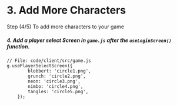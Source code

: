 # 3. Add More Characters

Step (4/5) To add more characters to your game

##### 4. Add a player select Screen in `game.js` after the `useLoginScreen()` function.

```
// File: code/client/src/game.js
g.usePlayerSelectScreen({
		blobbert: 'circle1.png',
		grunch: 'circle2.png',
		neon: 'circle3.png',
		nimbo: 'circle4.png',
		tangles: 'circle5.png',
	});
```